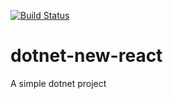 [![Build Status](https://dev.azure.com/redisgeek/HelloWorld%20-%20ACRE/_apis/build/status/redisgeek.dotnet-new-react?branchName=main)](https://dev.azure.com/redisgeek/HelloWorld%20-%20ACRE/_build/latest?definitionId=1&branchName=main)

# dotnet-new-react
A simple dotnet project
